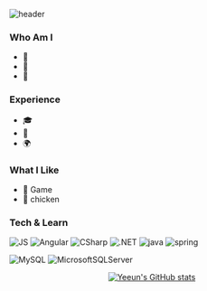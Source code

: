 

![header](https://capsule-render.vercel.app/api?type=cylinder&color=F8B195&height=300&section=header&text=🌹Hi-YeEun🌸&fontSize=60&animation=fadeIn&fontColor=FFFFFF)

 
### Who Am I
- 🌱
- 🥇 
- 🚅 

### Experience
- 🎓 
- 💊 
- 🌍 

### What I Like
- 🔵 Game
- 🍗 chicken

### Tech & Learn
 ![JS](https://img.shields.io/badge/JavaScript-F7DF1E?style=flat-square&logo=JavaScript&logoColor=black) ![Angular](https://img.shields.io/badge/AngularJS-DD0031?style=flat-square&logo=Angular&logoColor=black)
![CSharp](https://img.shields.io/badge/CSharp-239120?style=flat-square&logo=CSharp&logoColor=black) ![.NET](https://img.shields.io/badge/.NET-512BD4?style=flat-square&logo=.NET&logoColor=black) 
![java](https://img.shields.io/badge/java-007396?style=flat-square&logo=java&logoColor=black) ![spring](https://img.shields.io/badge/spring/springboot-6DB33F?style=flat-square&logo=spring&logoColor=black)
   
![MySQL](https://img.shields.io/badge/mysql-4479A1?style=flat-square&logo=MySQL&logoColor=black) ![MicrosoftSQLServer](https://img.shields.io/badge/mssql-CC2927?style=flat-square&logo=MicrosoftSQLServer&logoColor=black)
  



<div align="center">
  
 [![Yeeun's GitHub stats](https://github-readme-stats.vercel.app/api?username=ktech960924&show_icons=true&theme=radical&count_private=1&card_width=8000)](https://github.com/ktech960924)

</div>

  
